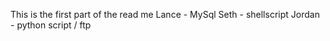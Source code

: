 This is the first part of the read me
Lance  - MySql
Seth   - shellscript
Jordan - python script / ftp
